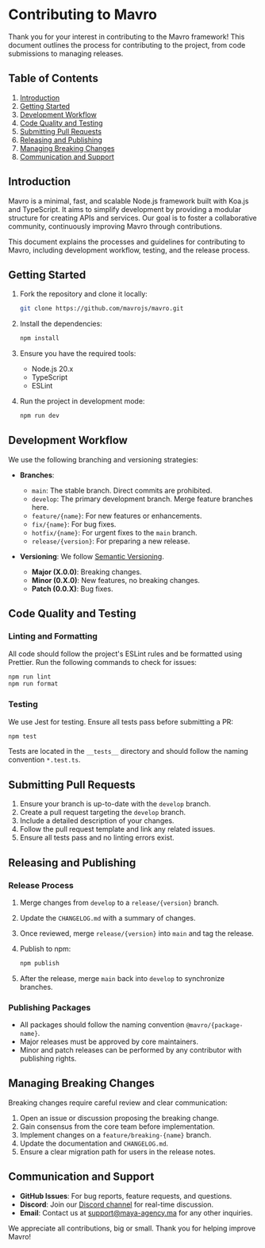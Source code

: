 # Contributing to Mavro

Thank you for your interest in contributing to the Mavro framework! This document outlines the process for contributing to the project, from code submissions to managing releases.

## Table of Contents

1. [Introduction](#introduction)
2. [Getting Started](#getting-started)
3. [Development Workflow](#development-workflow)
4. [Code Quality and Testing](#code-quality-and-testing)
5. [Submitting Pull Requests](#submitting-pull-requests)
6. [Releasing and Publishing](#releasing-and-publishing)
7. [Managing Breaking Changes](#managing-breaking-changes)
8. [Communication and Support](#communication-and-support)

## Introduction

Mavro is a minimal, fast, and scalable Node.js framework built with Koa.js and TypeScript. It aims to simplify development by providing a modular structure for creating APIs and services. Our goal is to foster a collaborative community, continuously improving Mavro through contributions.

This document explains the processes and guidelines for contributing to Mavro, including development workflow, testing, and the release process.

## Getting Started

1. Fork the repository and clone it locally:
   ```bash
   git clone https://github.com/mavrojs/mavro.git
   ```

2. Install the dependencies:
   ```bash
   npm install
   ```

3. Ensure you have the required tools:
   - Node.js 20.x
   - TypeScript
   - ESLint

4. Run the project in development mode:
   ```bash
   npm run dev
   ```

## Development Workflow

We use the following branching and versioning strategies:

- **Branches**:
  - `main`: The stable branch. Direct commits are prohibited.
  - `develop`: The primary development branch. Merge feature branches here.
  - `feature/{name}`: For new features or enhancements.
  - `fix/{name}`: For bug fixes.
  - `hotfix/{name}`: For urgent fixes to the `main` branch.
  - `release/{version}`: For preparing a new release.

- **Versioning**: We follow [Semantic Versioning](https://semver.org/).
  - **Major (X.0.0)**: Breaking changes.
  - **Minor (0.X.0)**: New features, no breaking changes.
  - **Patch (0.0.X)**: Bug fixes.

## Code Quality and Testing

### Linting and Formatting

All code should follow the project's ESLint rules and be formatted using Prettier. Run the following commands to check for issues:

```bash
npm run lint
npm run format
```

### Testing

We use Jest for testing. Ensure all tests pass before submitting a PR:

```bash
npm test
```

Tests are located in the `__tests__` directory and should follow the naming convention `*.test.ts`.

## Submitting Pull Requests

1. Ensure your branch is up-to-date with the `develop` branch.
2. Create a pull request targeting the `develop` branch.
3. Include a detailed description of your changes.
4. Follow the pull request template and link any related issues.
5. Ensure all tests pass and no linting errors exist.

## Releasing and Publishing

### Release Process

1. Merge changes from `develop` to a `release/{version}` branch.
2. Update the `CHANGELOG.md` with a summary of changes.
3. Once reviewed, merge `release/{version}` into `main` and tag the release.
4. Publish to npm:

   ```bash
   npm publish
   ```

5. After the release, merge `main` back into `develop` to synchronize branches.

### Publishing Packages

- All packages should follow the naming convention `@mavro/{package-name}`.
- Major releases must be approved by core maintainers.
- Minor and patch releases can be performed by any contributor with publishing rights.

## Managing Breaking Changes

Breaking changes require careful review and clear communication:

1. Open an issue or discussion proposing the breaking change.
2. Gain consensus from the core team before implementation.
3. Implement changes on a `feature/breaking-{name}` branch.
4. Update the documentation and `CHANGELOG.md`.
5. Ensure a clear migration path for users in the release notes.

## Communication and Support

- **GitHub Issues**: For bug reports, feature requests, and questions.
- **Discord**: Join our [Discord channel](https://discord.com/invite/your-channel) for real-time discussion.
- **Email**: Contact us at support@maya-agency.ma for any other inquiries.

We appreciate all contributions, big or small. Thank you for helping improve Mavro!